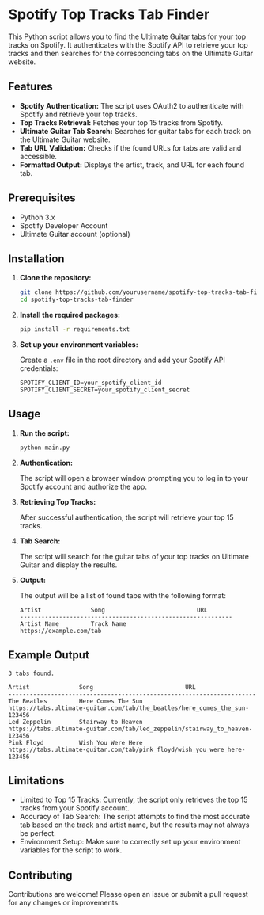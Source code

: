 # Spotify Top Tracks Tab Finder

This Python script allows you to find the Ultimate Guitar tabs for your top tracks on Spotify. It authenticates with the Spotify API to retrieve your top tracks and then searches for the corresponding tabs on the Ultimate Guitar website.

## Features

- **Spotify Authentication:** The script uses OAuth2 to authenticate with Spotify and retrieve your top tracks.
- **Top Tracks Retrieval:** Fetches your top 15 tracks from Spotify.
- **Ultimate Guitar Tab Search:** Searches for guitar tabs for each track on the Ultimate Guitar website.
- **Tab URL Validation:** Checks if the found URLs for tabs are valid and accessible.
- **Formatted Output:** Displays the artist, track, and URL for each found tab.

## Prerequisites

- Python 3.x
- Spotify Developer Account
- Ultimate Guitar account (optional)

## Installation

1. **Clone the repository:**

    ```bash
    git clone https://github.com/yourusername/spotify-top-tracks-tab-finder.git
    cd spotify-top-tracks-tab-finder
    ```

2. **Install the required packages:**

    ```bash
    pip install -r requirements.txt
    ```

3. **Set up your environment variables:**

    Create a `.env` file in the root directory and add your Spotify API credentials:

    ```plaintext
    SPOTIFY_CLIENT_ID=your_spotify_client_id
    SPOTIFY_CLIENT_SECRET=your_spotify_client_secret
    ```

## Usage

1. **Run the script:**

    ```bash
    python main.py
    ```

2. **Authentication:**

    The script will open a browser window prompting you to log in to your Spotify account and authorize the app.

3. **Retrieving Top Tracks:**

    After successful authentication, the script will retrieve your top 15 tracks.

4. **Tab Search:**

    The script will search for the guitar tabs of your top tracks on Ultimate Guitar and display the results.

5. **Output:**

    The output will be a list of found tabs with the following format:

    ```
    Artist              Song                          URL
    ------------------------------------------------------------
    Artist Name         Track Name                    https://example.com/tab
    ```

## Example Output

```plaintext
3 tabs found.

Artist              Song                          URL
----------------------------------------------------------------------
The Beatles         Here Comes The Sun            https://tabs.ultimate-guitar.com/tab/the_beatles/here_comes_the_sun-123456
Led Zeppelin        Stairway to Heaven            https://tabs.ultimate-guitar.com/tab/led_zeppelin/stairway_to_heaven-123456
Pink Floyd          Wish You Were Here            https://tabs.ultimate-guitar.com/tab/pink_floyd/wish_you_were_here-123456
```

## Limitations

- Limited to Top 15 Tracks: Currently, the script only retrieves the top 15 tracks from your Spotify account.
- Accuracy of Tab Search: The script attempts to find the most accurate tab based on the track and artist name, but the results may not always be perfect.
- Environment Setup: Make sure to correctly set up your environment variables for the script to work.

## Contributing

Contributions are welcome! Please open an issue or submit a pull request for any changes or improvements.
